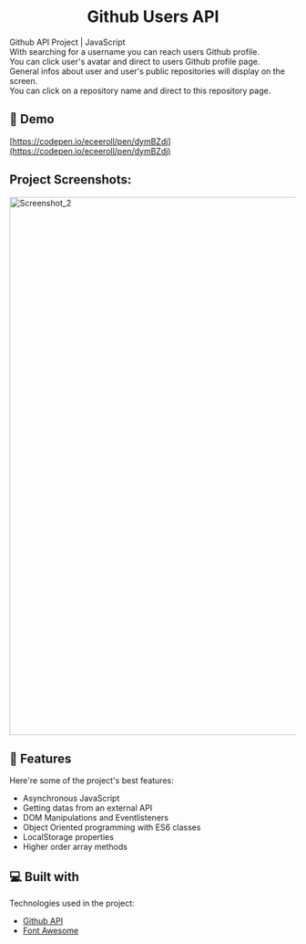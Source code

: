 <h1 align="center" id="title">Github Users API</h1>

<p id="description">Github API Project | JavaScript <br>
With searching for a username you can reach users Github profile. <br>
You can click user's avatar and direct to users Github profile page. <br>
General infos about user and user's public repositories will display on the screen.  <br>
You can click on a repository name and direct to this repository page.
</p>

<h2>🚀 Demo</h2>

[https://codepen.io/eceeroll/pen/dymBZdj](https://codepen.io/eceeroll/pen/dymBZdj)

<h2>Project Screenshots:</h2>


<img width="943" alt="Screenshot_2" src="https://user-images.githubusercontent.com/73228549/187069513-8bb4023f-9a19-4a0b-936e-03e6550bec90.png">

  
  
<h2>🧐 Features</h2>

Here're some of the project's best features:

*   Asynchronous JavaScript
*   Getting datas from an external API
*   DOM Manipulations and Eventlisteners
*   Object Oriented programming with ES6 classes
*   LocalStorage properties
*   Higher order array methods

  
  
<h2>💻 Built with</h2>

Technologies used in the project:

*   [Github API](https://docs.github.com/en/rest)
*   [Font Awesome](https://fontawesome.com)

